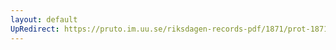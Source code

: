 ```yaml
---
layout: default
UpRedirect: https://pruto.im.uu.se/riksdagen-records-pdf/1871/prot-1871--fk--506/prot-1871--fk--506_035.pdf
---
```

